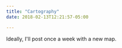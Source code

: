 ```yaml
---
title: "Cartography"
date: 2018-02-13T12:21:57-05:00

---
```


Ideally, I'll post once a week with a new map. 